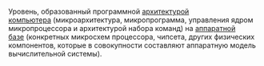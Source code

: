 Уровень, образованный программной [архитектурой компьютера](https://ru.wikipedia.org/wiki/%D0%90%D1%80%D1%85%D0%B8%D1%82%D0%B5%D0%BA%D1%82%D1%83%D1%80%D0%B0_%D0%BA%D0%BE%D0%BC%D0%BF%D1%8C%D1%8E%D1%82%D0%B5%D1%80%D0%B0 "Архитектура компьютера") (микроархитектура, микропрограмма, управления ядром микропроцессора и архитектурой набора команд) на [аппаратной базе](https://ru.wikipedia.org/w/index.php?title=%D0%90%D0%BF%D0%BF%D0%B0%D1%80%D0%B0%D1%82%D0%BD%D0%BE%D0%B5_%D0%BE%D0%B1%D0%B5%D1%81%D0%BF%D0%B5%D1%87%D0%B5%D0%BD%D0%B8%D0%B5&action=edit&redlink=1 "Аппаратное обеспечение (страница отсутствует)") (конкретных микросхем процессора, чипсета, других физических компонентов, которые в совокупности составляют аппаратную модель вычислительной системы).
